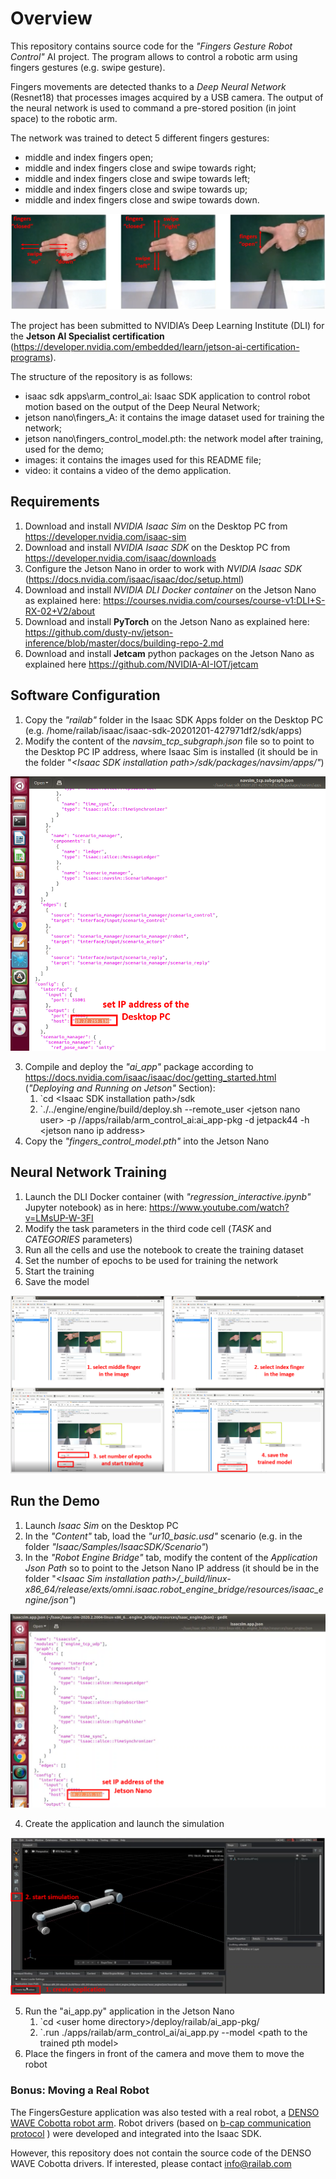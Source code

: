 # Overview

This repository contains source code for the *"Fingers Gesture Robot Control"* AI project. 
The program allows to control a robotic arm using fingers gestures (e.g. swipe gesture).

Fingers movements are detected thanks to a *Deep Neural Network* (Resnet18) that processes images acquired by a USB camera.
The output of the neural network is used to command a pre-stored position (in joint space) to the robotic arm.

The network was trained to detect 5 different fingers gestures:
 * middle and index fingers open;
 * middle and index fingers close and swipe towards right;
 * middle and index fingers close and swipe towards left;
 * middle and index fingers close and swipe towards up;
 * middle and index fingers close and swipe towards down.

![FingersGestures](images/FingersGestures.png)

The project has been submitted to NVIDIA’s Deep Learning Institute (DLI) for the **Jetson AI Specialist certification** (https://developer.nvidia.com/embedded/learn/jetson-ai-certification-programs).

The structure of the repository is as follows:
 * isaac sdk apps\arm_control_ai: Isaac SDK application to control robot motion based on the output of the Deep Neural Network;
 * jetson nano\fingers_A: it contains the image dataset used for training the network;
 * jetson nano\fingers_control_model.pth: the network model after training, used for the demo;
 * images: it contains the images used for this README file;
 * video: it contains a video of the demo application.

## Requirements

 1. Download and install *NVIDIA Isaac Sim* on the Desktop PC from https://developer.nvidia.com/isaac-sim
 2. Download and install *NVIDIA Isaac SDK* on the Desktop PC from https://developer.nvidia.com/isaac/downloads
 3. Configure the Jetson Nano in order to work with *NVIDIA Isaac SDK* (https://docs.nvidia.com/isaac/isaac/doc/setup.html)
 4. Download and install *NVIDIA DLI Docker container* on the Jetson Nano as explained here: https://courses.nvidia.com/courses/course-v1:DLI+S-RX-02+V2/about
 5. Download and install **PyTorch** on the Jetson Nano as explained here: https://github.com/dusty-nv/jetson-inference/blob/master/docs/building-repo-2.md
 6. Download and install **Jetcam** python packages on the Jetson Nano as explained here https://github.com/NVIDIA-AI-IOT/jetcam

## Software Configuration

 1. Copy the *"railab"* folder in the Isaac SDK Apps folder on the Desktop PC (e.g. /home/railab/isaac/isaac-sdk-20201201-427971df2/sdk/apps)
 2. Modify the content of the *navsim_tcp_subgraph.json* file so to point to the Desktop PC IP address, where Isaac Sim is installed (it should be in the folder "*\<Isaac SDK installation path\>/sdk/packages/navsim/apps/"*)

![navsimTcpSubgraph](images/navsimTcpSubgraph.png)

 3. Compile and deploy the *"ai_app"* package according to https://docs.nvidia.com/isaac/isaac/doc/getting_started.html (*"Deploying and Running on Jetson"* Section):
	1. `cd \<Isaac SDK installation path\>/sdk
	2. `./../engine/engine/build/deploy.sh --remote_user \<jetson nano user\> -p //apps/railab/arm_control_ai:ai_app-pkg -d jetpack44 -h \<jetson nano ip address\>
 4. Copy the *"fingers_control_model.pth"* into the Jetson Nano

## Neural Network Training

 1. Launch the DLI Docker container (with *"regression_interactive.ipynb"* Jupyter notebook) as in here: https://www.youtube.com/watch?v=LMsUP-W-3FI
 2. Modify the task parameters in the third code cell (*TASK* and *CATEGORIES* parameters) 
 3. Run all the cells and use the notebook to create the training dataset
 4. Set the number of epochs to be used for training the network
 5. Start the training
 6. Save the model

![Training](images/Training.png)

## Run the Demo

 1. Launch *Isaac Sim* on the Desktop PC
 2. In the *"Content"* tab, load the *"ur10_basic.usd"* scenario (e.g. in the folder *"Isaac/Samples/IsaacSDK/Scenario"*) 
 3. In the *"Robot Engine Bridge"* tab, modify the content of the *Application Json Path* so to point to the Jetson Nano IP address (it should be in the folder "*\<Isaac Sim installation path\>/_build/linux-x86_64/release/exts/omni.isaac.robot_engine_bridge/resources/isaac_engine/json"*)

![IsaacSimAppFile](images/IsaacSimAppFile.png)

 4. Create the application and launch the simulation
 
![IsaacSim](images/IsaacSim.png) 
 
 5. Run the "ai_app.py" application in the Jetson Nano
	1. `cd \<user home directory\>/deploy/railab/ai_app-pkg/
	2. `.run ./apps/railab/arm_control_ai/ai_app.py --model \<path to the trained pth model\>
 6. Place the fingers in front of the camera and move them to move the robot
    
### Bonus: Moving a Real Robot

The FingersGesture application was also tested with a real robot, a [DENSO WAVE Cobotta robot arm](https://www.denso-wave.com/en/robot/product/collabo/cobotta.html).
Robot drivers (based on [b-cap communication protocol](https://www.denso-wave.com/en/robot/product/function/b-CAP.html) ) were developed and integrated into the Isaac SDK.

However, this repository does not contain the source code of the DENSO WAVE Cobotta drivers.
If interested, please contact <info@railab.com>
